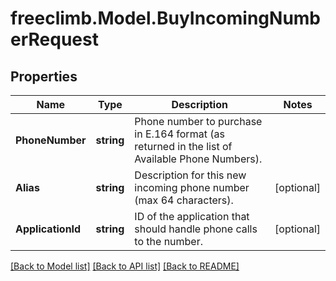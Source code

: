 # freeclimb.Model.BuyIncomingNumberRequest

## Properties

Name | Type | Description | Notes
------------ | ------------- | ------------- | -------------
**PhoneNumber** | **string** | Phone number to purchase in E.164 format (as returned in the list of Available Phone Numbers). | 
**Alias** | **string** | Description for this new incoming phone number (max 64 characters). | [optional] 
**ApplicationId** | **string** | ID of the application that should handle phone calls to the number. | [optional] 

[[Back to Model list]](../README.md#documentation-for-models) [[Back to API list]](../README.md#documentation-for-api-endpoints) [[Back to README]](../README.md)

